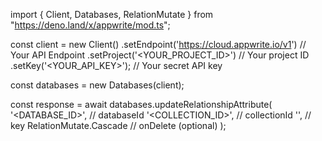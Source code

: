 import { Client, Databases, RelationMutate } from "https://deno.land/x/appwrite/mod.ts";

const client = new Client()
    .setEndpoint('https://cloud.appwrite.io/v1') // Your API Endpoint
    .setProject('<YOUR_PROJECT_ID>') // Your project ID
    .setKey('<YOUR_API_KEY>'); // Your secret API key

const databases = new Databases(client);

const response = await databases.updateRelationshipAttribute(
    '<DATABASE_ID>', // databaseId
    '<COLLECTION_ID>', // collectionId
    '', // key
    RelationMutate.Cascade // onDelete (optional)
);
